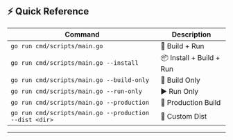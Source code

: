## ⚡ Quick Reference

| Command | Description |
|---------|-------------|
| `go run cmd/scripts/main.go` | 🔄 Build + Run |
| `go run cmd/scripts/main.go --install` | 📦 Install + Build + Run |
| `go run cmd/scripts/main.go --build-only` | 🔨 Build Only |
| `go run cmd/scripts/main.go --run-only` | ▶️ Run Only |
| `go run cmd/scripts/main.go --production` | 🚀 Production Build |
| `go run cmd/scripts/main.go --production --dist <dir>` | 📁 Custom Dist |

---
